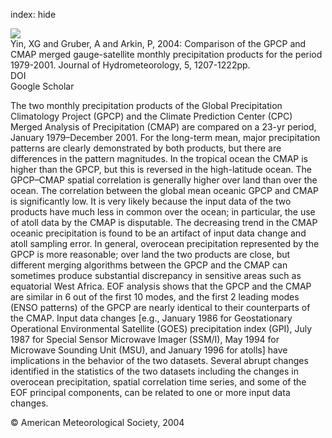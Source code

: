 index: hide

<div class="Citation">
    <div class="Citation-thumb CitationThumb-linked"  data-href="https://doi.org/10.1175/jhm-392.1">
      <img src="https://static.claimspace.cloud/climate-study-static/refs/thumbs/9/Yin_et_al_2004-thumb.png" />
    </div>

  <div class="Citation-body">
    <div class="Citation-text">Yin, XG and Gruber, A and Arkin, P, 2004: Comparison of the GPCP and CMAP merged gauge-satellite monthly precipitation products for the period 1979-2001. <span class="Article-journal">Journal of Hydrometeorology, </span><span class="Article-volume">5, </span>1207-1222pp.</div>
    <div class="Citation-links">
      <div class="CitationLink" data-href="https://doi.org/10.1175/jhm-392.1">
        <div class="CitationLink-icon CitationLink-Doi"></div>
        <div class="CitationLink-text">DOI</div>
      </div>
      <div class="CitationLink" data-href="https://scholar.google.com/scholar?q=10.1175/jhm-392.1">
        <div class="CitationLink-icon CitationLink-Scholar"></div>
        <div class="CitationLink-text">Google Scholar</div>
      </div>
    </div>
  </div>
</div>

The two monthly precipitation products of the Global Precipitation Climatology Project (GPCP) and the Climate Prediction Center (CPC) Merged Analysis of Precipitation (CMAP) are compared on a 23-yr period, January 1979–December 2001. For the long-term mean, major precipitation patterns are clearly demonstrated by both products, but there are differences in the pattern magnitudes. In the tropical ocean the CMAP is higher than the GPCP, but this is reversed in the high-latitude ocean. The GPCP–CMAP spatial correlation is generally higher over land than over the ocean. The correlation between the global mean oceanic GPCP and CMAP is significantly low. It is very likely because the input data of the two products have much less in common over the ocean; in particular, the use of atoll data by the CMAP is disputable. The decreasing trend in the CMAP oceanic precipitation is found to be an artifact of input data change and atoll sampling error. In general, overocean precipitation represented by the GPCP is more reasonable; over land the two products are close, but different merging algorithms between the GPCP and the CMAP can sometimes produce substantial discrepancy in sensitive areas such as equatorial West Africa. EOF analysis shows that the GPCP and the CMAP are similar in 6 out of the first 10 modes, and the first 2 leading modes (ENSO patterns) of the GPCP are nearly identical to their counterparts of the CMAP. Input data changes [e.g., January 1986 for Geostationary Operational Environmental Satellite (GOES) precipitation index (GPI), July 1987 for Special Sensor Microwave Imager (SSM/I), May 1994 for Microwave Sounding Unit (MSU), and January 1996 for atolls] have implications in the behavior of the two datasets. Several abrupt changes identified in the statistics of the two datasets including the changes in overocean precipitation, spatial correlation time series, and some of the EOF principal components, can be related to one or more input data changes.

<div class="Citation-copy">
&copy; American Meteorological Society, 2004
</div>